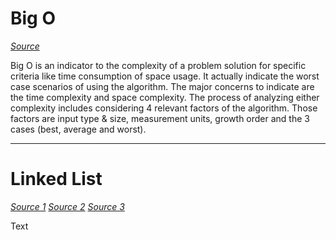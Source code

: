 # Big O

*[Source](https://codefellows.github.io/common_curriculum/data_structures_and_algorithms/Code_401/class-05/resources/big_oh.html)*

Big O is an indicator to the complexity of a problem solution for specific criteria like time consumption of space usage. It actually indicate the worst case scenarios of using the algorithm. The major concerns to indicate are the time complexity and space complexity. The process of analyzing either complexity includes considering 4 relevant factors of the algorithm. Those factors are input type & size, measurement units, growth order and the 3 cases (best, average and worst).

---

# Linked List

*[Source 1](https://codefellows.github.io/common_curriculum/data_structures_and_algorithms/Code_401/class-05/resources/singly_linked_list.html)*
*[Source 2](https://medium.com/basecs/whats-a-linked-list-anyway-part-1-d8b7e6508b9d)*
*[Source 3](https://medium.com/basecs/whats-a-linked-list-anyway-part-2-131d96f71996)*

Text
